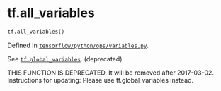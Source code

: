 <div itemscope itemtype="http://developers.google.com/ReferenceObject">
<meta itemprop="name" content="tf.all_variables" />
<meta itemprop="path" content="Stable" />
</div>

# tf.all_variables

``` python
tf.all_variables()
```



Defined in [`tensorflow/python/ops/variables.py`](/code/stable/tensorflow/python/ops/variables.py).

See <a href="../tf/global_variables.md"><code>tf.global_variables</code></a>. (deprecated)

THIS FUNCTION IS DEPRECATED. It will be removed after 2017-03-02.
Instructions for updating:
Please use tf.global_variables instead.